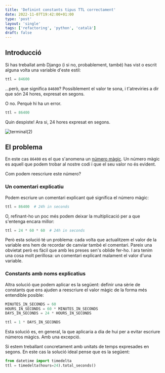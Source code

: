 ```yaml
---                                                                             
title: 'Definint constants tipus TTL correctament'
date: 2022-11-07T19:42:00+01:00
type: 'post'
layout: 'single'
tags: ['refactoring', 'python', 'català']
draft: false
---
```


## Introducció

Si has treballat amb Django (i si no, probablement, també) has vist o escrit alguna volta una variable d'este estil:
```python
ttl = 84600
```

...però, que significa `84600`? Possiblement el valor te sona, i t'atreviries a dir que són 24 hores, expresat en segons. 

O no. Perquè hi ha un error.

```python
ttl = 86400
```

Quin despiste! Ara si, 24 hores expresat en segons.

![terminal(2)](https://user-images.githubusercontent.com/7394684/200399615-9192c405-ae5e-47c2-82d5-1edfe9046035.gif)



## El problema

En este cas `86400` es el que s'anomena un [número màgic](https://refactoring.guru/replace-magic-number-with-symbolic-constant). Un número màgic es aquell que podem trobar al nostre codi i que el seu valor no és evident.

Com podem reescriure este número? 

### Un comentari explicatiu
Podem escriure un comentari explicant qué significa el número màgic:
```python
ttl = 86400  # 24h in seconds
```
O, refinant-ho un poc més podem deixar la multiplicació per a que s'entenga encara millor:
```python
ttl = 24 * 60 * 60  # 24h in seconds
```

Però esta solució té un problema: cada volta que actualitzem el valor de la variable ens hem de recordar de canviar també el comentari. Pareix una obvietat però es fàcil que amb les preses sen's oblide fer-ho. I ara tenim una cosa molt perillosa: un comentari explicant malament el valor d'una variable.


### Constants amb noms explicatius
Altra solució que podem aplicar es la següent: definir una sèrie de constants que ens ajuden a reescriure el valor màgic de la forma més entendible posible:

```python
MINUTES_IN_SECONDS = 60
HOURS_IN_SECONDS = 60 * MINUTES_IN_SECONDS
DAYS_IN_SECONDS = 24 * HOURS_IN_SECONDS

ttl = 1 * DAYS_IN_SECONDS
```

Esta solució es, en general, la que aplicaria a dia de hui per a evitar escriure números màgics. Amb una excepció.

Si estem treballant concretament amb unitats de temps expresades en segons. En este cas la solució ideal pense que es la següent:

```python
from datetime import timedelta
ttl = timedelta(hours=24).total_seconds()
```
